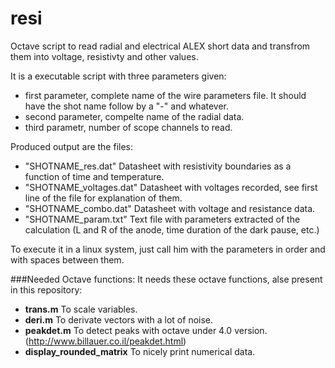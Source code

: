 # resi

Octave script to read radial and electrical ALEX short data and transfrom them into voltage, resistivty and other values.

It is a executable script with three parameters given: 
- first parameter, complete name of the wire parameters file. It should have the shot name follow by a "-" and whatever.
- second parameter, compelte name of the radial data.
- third parametr, number of scope channels  to read.

Produced output are the files:
- "SHOTNAME_res.dat" Datasheet with resistivity boundaries as a function of time and temperature.
- "SHOTNAME_voltages.dat" Datasheet with voltages recorded, see first line of the file for explanation of them.
- "SHOTNAME_combo.dat" Datasheet with voltage and resistance data.
- "SHOTNAME_param.txt" Text file with parameters extracted of the calculation (L and R of the anode, time duration of the dark pause, etc.)

To execute it in a linux system, just call him with the parameters in order and with spaces between them.

###Needed Octave functions:
It needs these octave functions, alse present in this repository:
+ **trans.m** 	To scale variables.
+ **deri.m**		To derivate vectors with a lot of noise.
+	**peakdet.m**	To detect peaks with octave under 4.0 version.(http://www.billauer.co.il/peakdet.html)
+ **display_rounded_matrix**	To nicely print numerical data.



